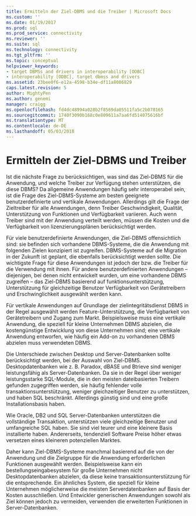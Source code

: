 ```yaml
---
title: Ermitteln der Ziel-DBMS und die Treiber | Microsoft Docs
ms.custom: ''
ms.date: 01/19/2017
ms.prod: sql
ms.prod_service: connectivity
ms.reviewer: ''
ms.suite: sql
ms.technology: connectivity
ms.tgt_pltfrm: ''
ms.topic: conceptual
helpviewer_keywords:
- target DBMSs and drivers in interoperability [ODBC]
- interoperability [ODBC], target dbmss and drivers
ms.assetid: 23bee0f6-e12a-4598-b34e-df11a8086829
caps.latest.revision: 5
author: MightyPen
ms.author: genemi
manager: craigg
ms.openlocfilehash: fd4dc48994a028b2f8569da05511fa5c2b078165
ms.sourcegitcommit: 1740f3090b168c0e809611a7aa6fd514075616bf
ms.translationtype: MT
ms.contentlocale: de-DE
ms.lasthandoff: 05/03/2018
---
```

# <a name="determining-the-target-dbmss-and-drivers"></a>Ermitteln der Ziel-DBMS und Treiber
Ist die nächste Frage zu berücksichtigen, was sind das Ziel-DBMS für die Anwendung, und welche Treiber zur Verfügung stehen unterstützen, die diese DBMS? Da allgemeine Anwendungen häufig sehr interoperabel sein, ist die Frage des Ziel-DBMS-Systeme am besten geeignete benutzerdefinierte und vertikale Anwendungen. Allerdings gilt die Frage der Zieltreiber für alle Anwendungen, denn Treiber Geschwindigkeit, Qualität, Unterstützung von Funktionen und Verfügbarkeit variieren. Auch wenn Treiber sind mit der Anwendung verteilt werden, müssen die Kosten und die Verfügbarkeit von lizenzierungsplänen berücksichtigt werden.  
  
 Für viele benutzerdefinierte Anwendungen, die Ziel-DBMS offensichtlich sind: sie befinden sich vorhandene DBMS-Systeme, die die Anwendung mit folgenden Zielen konzipiert ist zugreifen. DBMS-Systeme auf die Migration in der Zukunft ist geplant, die ebenfalls berücksichtigt werden sollte. Die wichtigste Frage für diese Anwendungen ist jedoch der bzw. die Treiber für die Verwendung mit ihnen. Für andere benutzerdefinierten Anwendungen – diejenigen, bei denen nicht entwickelt wurden, um eine vorhandene DBMS zugreifen – das Ziel-DBMS basierend auf funktionsunterstützung, Unterstützung für gleichzeitige Benutzer Verfügbarkeit von Gerätetreibern und Erschwinglichkeit ausgewählt werden kann.  
  
 Für vertikale Anwendungen auf Grundlage der zielintegritätsdienst DBMS in der Regel ausgewählt werden Feature-Unterstützung, die Verfügbarkeit von Gerätetreibern und Zugang zum Markt. Beispielsweise muss eine vertikale Anwendung, die speziell für kleine Unternehmen DBMS abzielen, die kostengünstige Entwicklung von diese Unternehmen sind; eine vertikale Anwendung entworfen, wie häufig ein Add-on zu vorhandenen DBMS abzielen muss verwendeten DBMS.  
  
 Die Unterschiede zwischen Desktop und Server-Datenbanken sollte berücksichtigt werden, bei der Auswahl von Ziel-DBMS. Desktopdatenbanken wie z. B. Paradox, dBASE und Btrieve sind weniger leistungsfähig als Server-Datenbanken. Da sie in der Regel über weniger leistungsstarke SQL-Module, die in den meisten dateibasierten Treibern gefunden zugegriffen werden, sie häufig fehlender volle transaktionsunterstützung, weniger gleichzeitiger Benutzer zu unterstützen, und haben SQL beschränkt. Allerdings günstig sind und eine große Installationsbasis haben.  
  
 Wie Oracle, DB2 und SQL Server-Datenbanken unterstützen die vollständige Transaktion, unterstützen viele gleichzeitige Benutzer und umfangreiche SQL haben. Sie sind viel teurer und eine kleinere Basis installierte haben. Andererseits, tendenziell Software Preise höher etwas versetzen eines kleineren potenziellen Marktes.  
  
 Daher kann Ziel-DBMS-Systeme manchmal basierend auf die von der Anwendung und die Zielgruppe für die Anwendung erforderlichen Funktionen ausgewählt werden. Beispielsweise kann ein bestellungseingabesystem für große Unternehmen nicht Desktopdatenbanken abzielen, da diese keine transaktionsunterstützung für die entsprechende. Ein ähnliches System, die speziell für kleine Unternehmen möglicherweise die meisten Serverdatenbanken auf Basis der Kosten ausschließen. Und Entwickler generischen Anwendungen sowohl als Ziel können jedoch zu vermeiden, verwenden die erweiterten Funktionen in Server-Datenbanken.
